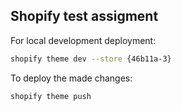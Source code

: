 ## Shopify test assigment

For local development deployment:
```sh
shopify theme dev --store {46b11a-3}  
```
To deploy the made changes:
```sh
shopify theme push 
```
